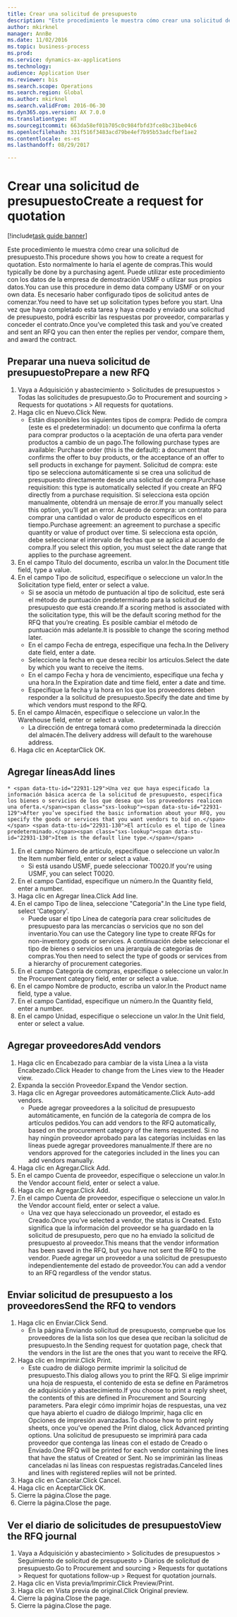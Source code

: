 ```yaml
--- 
title: Crear una solicitud de presupuesto
description: "Este procedimiento le muestra cómo crear una solicitud de presupuesto."
author: mkirknel
manager: AnnBe
ms.date: 11/02/2016
ms.topic: business-process
ms.prod: 
ms.service: dynamics-ax-applications
ms.technology: 
audience: Application User
ms.reviewer: bis
ms.search.scope: Operations
ms.search.region: Global
ms.author: mkirknel
ms.search.validFrom: 2016-06-30
ms.dyn365.ops.version: AX 7.0.0
ms.translationtype: HT
ms.sourcegitcommit: 663da58ef01b705c0c984fbfd3fce8bc31be04c6
ms.openlocfilehash: 331f516f3483acd79be4ef7b95b53adcfbef1ae2
ms.contentlocale: es-es
ms.lasthandoff: 08/29/2017

---
```

# <a name="create-a-request-for-quotation"></a><span data-ttu-id="22931-103">Crear una solicitud de presupuesto</span><span class="sxs-lookup"><span data-stu-id="22931-103">Create a request for quotation</span></span>

[!include[task guide banner](../../includes/task-guide-banner.md)]

<span data-ttu-id="22931-104">Este procedimiento le muestra cómo crear una solicitud de presupuesto.</span><span class="sxs-lookup"><span data-stu-id="22931-104">This procedure shows you how to create a request for quotation.</span></span> <span data-ttu-id="22931-105">Esto normalmente lo haría el agente de compras.</span><span class="sxs-lookup"><span data-stu-id="22931-105">This would typically be done by a purchasing agent.</span></span> <span data-ttu-id="22931-106">Puede utilizar este procedimiento con los datos de la empresa de demostración USMF o utilizar sus propios datos.</span><span class="sxs-lookup"><span data-stu-id="22931-106">You can use this procedure in demo data company USMF or on your own data.</span></span> <span data-ttu-id="22931-107">Es necesario haber configurado tipos de solicitud antes de comenzar.</span><span class="sxs-lookup"><span data-stu-id="22931-107">You need to have set up solicitation types before you start.</span></span> <span data-ttu-id="22931-108">Una vez que haya completado esta tarea y haya creado y enviado una solicitud de presupuesto, podrá escribir las respuestas por proveedor, compararlas y conceder el contrato.</span><span class="sxs-lookup"><span data-stu-id="22931-108">Once you’ve completed this task and you’ve created and sent an RFQ you can then enter the replies per vendor, compare them, and award the contract.</span></span>


## <a name="prepare-a-new-rfq"></a><span data-ttu-id="22931-109">Preparar una nueva solicitud de presupuesto</span><span class="sxs-lookup"><span data-stu-id="22931-109">Prepare a new RFQ</span></span>
1. <span data-ttu-id="22931-110">Vaya a Adquisición y abastecimiento > Solicitudes de presupuestos > Todas las solicitudes de presupuesto.</span><span class="sxs-lookup"><span data-stu-id="22931-110">Go to Procurement and sourcing > Requests for quotations > All requests for quotations.</span></span>
2. <span data-ttu-id="22931-111">Haga clic en Nuevo.</span><span class="sxs-lookup"><span data-stu-id="22931-111">Click New.</span></span>
    * <span data-ttu-id="22931-112">Están disponibles los siguientes tipos de compra: Pedido de compra (este es el predeterminado): un documento que confirma la oferta para comprar productos o la aceptación de una oferta para vender productos a cambio de un pago.</span><span class="sxs-lookup"><span data-stu-id="22931-112">The following purchase types are available: Purchase order (this is the default): a document that confirms the offer to buy products, or the acceptance of an offer to sell products in exchange for payment.</span></span> <span data-ttu-id="22931-113">Solicitud de compra: este tipo se selecciona automáticamente si se crea una solicitud de presupuesto directamente desde una solicitud de compra.</span><span class="sxs-lookup"><span data-stu-id="22931-113">Purchase requisition: this type is automatically selected if you create an RFQ directly from a purchase requisition.</span></span> <span data-ttu-id="22931-114">Si selecciona esta opción manualmente, obtendrá un mensaje de error.</span><span class="sxs-lookup"><span data-stu-id="22931-114">If you manually select this option, you’ll get an error.</span></span> <span data-ttu-id="22931-115">Acuerdo de compra: un contrato para comprar una cantidad o valor de producto específicos en el tiempo.</span><span class="sxs-lookup"><span data-stu-id="22931-115">Purchase agreement: an agreement to purchase a specific quantity or value of product over time.</span></span> <span data-ttu-id="22931-116">Si selecciona esta opción, debe seleccionar el intervalo de fechas que se aplica al acuerdo de compra.</span><span class="sxs-lookup"><span data-stu-id="22931-116">If you select this option, you must select the date range that applies to the purchase agreement.</span></span>  
3. <span data-ttu-id="22931-117">En el campo Título del documento, escriba un valor.</span><span class="sxs-lookup"><span data-stu-id="22931-117">In the Document title field, type a value.</span></span>
4. <span data-ttu-id="22931-118">En el campo Tipo de solicitud, especifique o seleccione un valor.</span><span class="sxs-lookup"><span data-stu-id="22931-118">In the Solicitation type field, enter or select a value.</span></span>
    * <span data-ttu-id="22931-119">Si se asocia un método de puntuación al tipo de solicitud, este será el método de puntuación predeterminado para la solicitud de presupuesto que está creando.</span><span class="sxs-lookup"><span data-stu-id="22931-119">If a scoring method is associated with the solicitation type, this will be the default scoring method for the RFQ that you’re creating.</span></span> <span data-ttu-id="22931-120">Es posible cambiar el método de puntuación más adelante.</span><span class="sxs-lookup"><span data-stu-id="22931-120">It is possible to change the scoring method later.</span></span>  
    * <span data-ttu-id="22931-121">En el campo Fecha de entrega, especifique una fecha.</span><span class="sxs-lookup"><span data-stu-id="22931-121">In the Delivery date field, enter a date.</span></span>  
    * <span data-ttu-id="22931-122">Seleccione la fecha en que desea recibir los artículos.</span><span class="sxs-lookup"><span data-stu-id="22931-122">Select the date by which you want to receive the items.</span></span>  
    * <span data-ttu-id="22931-123">En el campo Fecha y hora de vencimiento, especifique una fecha y una hora.</span><span class="sxs-lookup"><span data-stu-id="22931-123">In the Expiration date and time field, enter a date and time.</span></span>  
    * <span data-ttu-id="22931-124">Especifique la fecha y la hora en los que los proveedores deben responder a la solicitud de presupuesto.</span><span class="sxs-lookup"><span data-stu-id="22931-124">Specify the date and time by which vendors must respond to the RFQ.</span></span>  
5. <span data-ttu-id="22931-125">En el campo Almacén, especifique o seleccione un valor.</span><span class="sxs-lookup"><span data-stu-id="22931-125">In the Warehouse field, enter or select a value.</span></span>
    * <span data-ttu-id="22931-126">La dirección de entrega tomará como predeterminada la dirección del almacén.</span><span class="sxs-lookup"><span data-stu-id="22931-126">The delivery address will default to the warehouse address.</span></span>  
6. <span data-ttu-id="22931-127">Haga clic en Aceptar</span><span class="sxs-lookup"><span data-stu-id="22931-127">Click OK.</span></span>

## <a name="add-lines"></a><span data-ttu-id="22931-128">Agregar líneas</span><span class="sxs-lookup"><span data-stu-id="22931-128">Add lines</span></span>
    * <span data-ttu-id="22931-129">Una vez que haya especificado la información básica acerca de la solicitud de presupuesto, especifica los bienes o servicios de los que desea que los proveedores realicen una oferta.</span><span class="sxs-lookup"><span data-stu-id="22931-129">After you’ve specified the basic information about your RFQ, you specify the goods or services that you want vendors to bid on.</span></span> <span data-ttu-id="22931-130">El artículo es el tipo de línea predeterminado.</span><span class="sxs-lookup"><span data-stu-id="22931-130">Item is the default line type.</span></span>   
1. <span data-ttu-id="22931-131">En el campo Número de artículo, especifique o seleccione un valor.</span><span class="sxs-lookup"><span data-stu-id="22931-131">In the Item number field, enter or select a value.</span></span>
    * <span data-ttu-id="22931-132">Si está usando USMF, puede seleccionar T0020.</span><span class="sxs-lookup"><span data-stu-id="22931-132">If you're using USMF, you can select T0020.</span></span>  
2. <span data-ttu-id="22931-133">En el campo Cantidad, especifique un número.</span><span class="sxs-lookup"><span data-stu-id="22931-133">In the Quantity field, enter a number.</span></span>
3. <span data-ttu-id="22931-134">Haga clic en Agregar línea.</span><span class="sxs-lookup"><span data-stu-id="22931-134">Click Add line.</span></span>
4. <span data-ttu-id="22931-135">En el campo Tipo de línea, seleccione "Categoría".</span><span class="sxs-lookup"><span data-stu-id="22931-135">In the Line type field, select 'Category'.</span></span>
    * <span data-ttu-id="22931-136">Puede usar el tipo Línea de categoría para crear solicitudes de presupuesto para las mercancías o servicios que no son del inventario.</span><span class="sxs-lookup"><span data-stu-id="22931-136">You can use the Category line type to create RFQs for non-inventory goods or services.</span></span> <span data-ttu-id="22931-137">A continuación debe seleccionar el tipo de bienes o servicios en una jerarquía de categorías de compras.</span><span class="sxs-lookup"><span data-stu-id="22931-137">You then need to select the type of goods or services from a hierarchy of procurement categories.</span></span>  
5. <span data-ttu-id="22931-138">En el campo Categoría de compras, especifique o seleccione un valor.</span><span class="sxs-lookup"><span data-stu-id="22931-138">In the Procurement category field, enter or select a value.</span></span>
6. <span data-ttu-id="22931-139">En el campo Nombre de producto, escriba un valor.</span><span class="sxs-lookup"><span data-stu-id="22931-139">In the Product name field, type a value.</span></span>
7. <span data-ttu-id="22931-140">En el campo Cantidad, especifique un número.</span><span class="sxs-lookup"><span data-stu-id="22931-140">In the Quantity field, enter a number.</span></span>
8. <span data-ttu-id="22931-141">En el campo Unidad, especifique o seleccione un valor.</span><span class="sxs-lookup"><span data-stu-id="22931-141">In the Unit field, enter or select a value.</span></span>

## <a name="add-vendors"></a><span data-ttu-id="22931-142">Agregar proveedores</span><span class="sxs-lookup"><span data-stu-id="22931-142">Add vendors</span></span>
1. <span data-ttu-id="22931-143">Haga clic en Encabezado para cambiar de la vista Línea a la vista Encabezado.</span><span class="sxs-lookup"><span data-stu-id="22931-143">Click Header to change from the Lines view to the Header view.</span></span> 
2. <span data-ttu-id="22931-144">Expanda la sección Proveedor.</span><span class="sxs-lookup"><span data-stu-id="22931-144">Expand the Vendor section.</span></span>
3. <span data-ttu-id="22931-145">Haga clic en Agregar proveedores automáticamente.</span><span class="sxs-lookup"><span data-stu-id="22931-145">Click Auto-add vendors.</span></span>
    * <span data-ttu-id="22931-146">Puede agregar proveedores a la solicitud de presupuesto automáticamente, en función de la categoría de compra de los artículos pedidos.</span><span class="sxs-lookup"><span data-stu-id="22931-146">You can add vendors to the RFQ automatically, based on the procurement category of the items requested.</span></span> <span data-ttu-id="22931-147">Si no hay ningún proveedor aprobado para las categorías incluidas en las líneas puede agregar proveedores manualmente.</span><span class="sxs-lookup"><span data-stu-id="22931-147">If there are no vendors approved for the categories included in the lines you can add vendors manually.</span></span>  
4. <span data-ttu-id="22931-148">Haga clic en Agregar.</span><span class="sxs-lookup"><span data-stu-id="22931-148">Click Add.</span></span>
5. <span data-ttu-id="22931-149">En el campo Cuenta de proveedor, especifique o seleccione un valor.</span><span class="sxs-lookup"><span data-stu-id="22931-149">In the Vendor account field, enter or select a value.</span></span>
6. <span data-ttu-id="22931-150">Haga clic en Agregar.</span><span class="sxs-lookup"><span data-stu-id="22931-150">Click Add.</span></span>
7. <span data-ttu-id="22931-151">En el campo Cuenta de proveedor, especifique o seleccione un valor.</span><span class="sxs-lookup"><span data-stu-id="22931-151">In the Vendor account field, enter or select a value.</span></span>
    * <span data-ttu-id="22931-152">Una vez que haya seleccionado un proveedor, el estado es Creado.</span><span class="sxs-lookup"><span data-stu-id="22931-152">Once you’ve selected a vendor, the status is Created.</span></span> <span data-ttu-id="22931-153">Esto significa que la información del proveedor se ha guardado en la solicitud de presupuesto, pero que no ha enviado la solicitud de presupuesto al proveedor.</span><span class="sxs-lookup"><span data-stu-id="22931-153">This means that the vendor information has been saved in the RFQ, but you have not sent the RFQ to the vendor.</span></span> <span data-ttu-id="22931-154">Puede agregar un proveedor a una solicitud de presupuesto independientemente del estado de proveedor.</span><span class="sxs-lookup"><span data-stu-id="22931-154">You can add a vendor to an RFQ regardless of the vendor status.</span></span>  

## <a name="send-the-rfq-to-vendors"></a><span data-ttu-id="22931-155">Enviar solicitud de presupuesto a los proveedores</span><span class="sxs-lookup"><span data-stu-id="22931-155">Send the RFQ to vendors</span></span>
1. <span data-ttu-id="22931-156">Haga clic en Enviar.</span><span class="sxs-lookup"><span data-stu-id="22931-156">Click Send.</span></span>
    * <span data-ttu-id="22931-157">En la página Enviando solicitud de presupuesto, compruebe que los proveedores de la lista son los que desea que reciban la solicitud de presupuesto.</span><span class="sxs-lookup"><span data-stu-id="22931-157">In the Sending request for quotation page, check that the vendors in the list are the ones that you want to receive the RFQ.</span></span>  
2. <span data-ttu-id="22931-158">Haga clic en Imprimir.</span><span class="sxs-lookup"><span data-stu-id="22931-158">Click Print.</span></span>
    * <span data-ttu-id="22931-159">Este cuadro de diálogo permite imprimir la solicitud de presupuesto.</span><span class="sxs-lookup"><span data-stu-id="22931-159">This dialog allows you to print the RFQ.</span></span> <span data-ttu-id="22931-160">Si elige imprimir una hoja de respuesta, el contenido de esta se define en Parámetros de adquisición y abastecimiento.</span><span class="sxs-lookup"><span data-stu-id="22931-160">If you choose to print a reply sheet, the contents of this are defined in Procurement and Sourcing parameters.</span></span> <span data-ttu-id="22931-161">Para elegir cómo imprimir hojas de respuestas, una vez que haya abierto el cuadro de diálogo Imprimir, haga clic en Opciones de impresión avanzadas.</span><span class="sxs-lookup"><span data-stu-id="22931-161">To choose how to print reply sheets, once you’ve opened the Print dialog, click Advanced printing options.</span></span> <span data-ttu-id="22931-162">Una solicitud de presupuesto se imprimirá para cada proveedor que contenga las líneas con el estado de Creado o Enviado.</span><span class="sxs-lookup"><span data-stu-id="22931-162">One RFQ will be printed for each vendor containing the lines that have the status of Created or Sent.</span></span> <span data-ttu-id="22931-163">No se imprimirán las líneas canceladas ni las líneas con respuestas registradas.</span><span class="sxs-lookup"><span data-stu-id="22931-163">Canceled lines and lines with registered replies will not be printed.</span></span>   
3. <span data-ttu-id="22931-164">Haga clic en Cancelar.</span><span class="sxs-lookup"><span data-stu-id="22931-164">Click Cancel.</span></span>
4. <span data-ttu-id="22931-165">Haga clic en Aceptar</span><span class="sxs-lookup"><span data-stu-id="22931-165">Click OK.</span></span>
5. <span data-ttu-id="22931-166">Cierre la página.</span><span class="sxs-lookup"><span data-stu-id="22931-166">Close the page.</span></span>
6. <span data-ttu-id="22931-167">Cierre la página.</span><span class="sxs-lookup"><span data-stu-id="22931-167">Close the page.</span></span>

## <a name="view-the-rfq-journal"></a><span data-ttu-id="22931-168">Ver el diario de solicitudes de presupuesto</span><span class="sxs-lookup"><span data-stu-id="22931-168">View the RFQ journal</span></span>
1. <span data-ttu-id="22931-169">Vaya a Adquisición y abastecimiento > Solicitudes de presupuestos > Seguimiento de solicitud de presupuesto > Diarios de solicitud de presupuesto.</span><span class="sxs-lookup"><span data-stu-id="22931-169">Go to Procurement and sourcing > Requests for quotations > Request for quotations follow-up > Request for quotation journals.</span></span>
2. <span data-ttu-id="22931-170">Haga clic en Vista previa/Imprimir.</span><span class="sxs-lookup"><span data-stu-id="22931-170">Click Preview/Print.</span></span>
3. <span data-ttu-id="22931-171">Haga clic en Vista previa de original.</span><span class="sxs-lookup"><span data-stu-id="22931-171">Click Original preview.</span></span>
4. <span data-ttu-id="22931-172">Cierre la página.</span><span class="sxs-lookup"><span data-stu-id="22931-172">Close the page.</span></span>
5. <span data-ttu-id="22931-173">Cierre la página.</span><span class="sxs-lookup"><span data-stu-id="22931-173">Close the page.</span></span>


